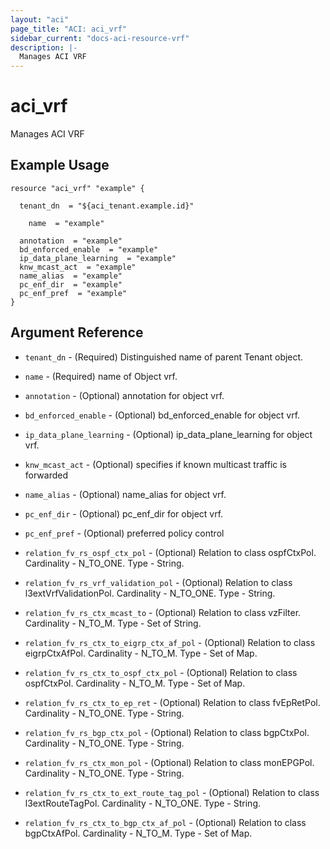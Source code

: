 ```yaml
---
layout: "aci"
page_title: "ACI: aci_vrf"
sidebar_current: "docs-aci-resource-vrf"
description: |-
  Manages ACI VRF
---
```


# aci_vrf #
Manages ACI VRF

## Example Usage ##

```hcl
resource "aci_vrf" "example" {

  tenant_dn  = "${aci_tenant.example.id}"

    name  = "example"

  annotation  = "example"
  bd_enforced_enable  = "example"
  ip_data_plane_learning  = "example"
  knw_mcast_act  = "example"
  name_alias  = "example"
  pc_enf_dir  = "example"
  pc_enf_pref  = "example"
}
```
## Argument Reference ##
* `tenant_dn` - (Required) Distinguished name of parent Tenant object.
* `name` - (Required) name of Object vrf.
* `annotation` - (Optional) annotation for object vrf.
* `bd_enforced_enable` - (Optional) bd_enforced_enable for object vrf.
* `ip_data_plane_learning` - (Optional) ip_data_plane_learning for object vrf.
* `knw_mcast_act` - (Optional) specifies if known multicast traffic is forwarded
* `name_alias` - (Optional) name_alias for object vrf.
* `pc_enf_dir` - (Optional) pc_enf_dir for object vrf.
* `pc_enf_pref` - (Optional) preferred policy control

* `relation_fv_rs_ospf_ctx_pol` - (Optional) Relation to class ospfCtxPol. Cardinality - N_TO_ONE. Type - String.
                
* `relation_fv_rs_vrf_validation_pol` - (Optional) Relation to class l3extVrfValidationPol. Cardinality - N_TO_ONE. Type - String.
                
* `relation_fv_rs_ctx_mcast_to` - (Optional) Relation to class vzFilter. Cardinality - N_TO_M. Type - Set of String.
                
* `relation_fv_rs_ctx_to_eigrp_ctx_af_pol` - (Optional) Relation to class eigrpCtxAfPol. Cardinality - N_TO_M. Type - Set of Map.
                
* `relation_fv_rs_ctx_to_ospf_ctx_pol` - (Optional) Relation to class ospfCtxPol. Cardinality - N_TO_M. Type - Set of Map.
                
* `relation_fv_rs_ctx_to_ep_ret` - (Optional) Relation to class fvEpRetPol. Cardinality - N_TO_ONE. Type - String.
                
* `relation_fv_rs_bgp_ctx_pol` - (Optional) Relation to class bgpCtxPol. Cardinality - N_TO_ONE. Type - String.
                
* `relation_fv_rs_ctx_mon_pol` - (Optional) Relation to class monEPGPol. Cardinality - N_TO_ONE. Type - String.
                
* `relation_fv_rs_ctx_to_ext_route_tag_pol` - (Optional) Relation to class l3extRouteTagPol. Cardinality - N_TO_ONE. Type - String.
                
* `relation_fv_rs_ctx_to_bgp_ctx_af_pol` - (Optional) Relation to class bgpCtxAfPol. Cardinality - N_TO_M. Type - Set of Map.
                


